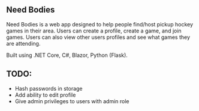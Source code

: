 ## Need Bodies

Need Bodies is a web app designed to help people find/host pickup hockey games in their area. Users can create a profile, create a game, and join games. Users can also view other users profiles and see what games they are attending.

Built using .NET Core, C#, Blazor, Python (Flask).

## TODO:
- Hash passwords in storage
- Add ability to edit profile
- Give admin privileges to users with admin role